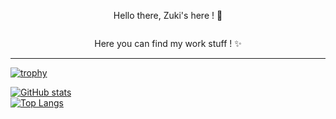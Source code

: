 <div id ="Github_Page">
  <p align ="center">Hello there, Zuki's here ! 👋</p>
  <p align ="center"><img src ="https://cdn.discordapp.com/attachments/639102961892589588/789872680350122014/code.png" alt=""/></p>
  <p align ="center">Here you can find my work stuff ! ✨</p>
</div>

<hr>

[![trophy](https://github-profile-trophy.vercel.app/?username=ZukiLTU&theme=onedark)](https://github.com/ryo-ma/github-profile-trophy)

[![GitHub stats](https://github-readme-stats.vercel.app/api?username=ZukiLTU&show_icons=true&theme=dark)](https://github.com/anuraghazra/github-readme-stats)<br>
[![Top Langs](https://github-readme-stats.vercel.app/api/top-langs/?username=ZukiLTU&layout=compact&theme=dark)](https://github.com/anuraghazra/github-readme-stats)


<p><img src="https://img.shields.io/badge/Languages-C%2C%20C%2B%2B%2C%20C%23-blue" alt=""> <img src="https://img.shields.io/badge/JS-Discord.JS%2C%20NodeJS-yellow" alt=""> <img src="https://img.shields.io/badge/Databases-MySQL-9cf" alt=""> <img src="https://img.shields.io/badge/Languages-PHP-blue" alt=""> <img src="https://img.shields.io/badge/Languages-HTML%2CCSS%2CJS-important" alt=""></p>


